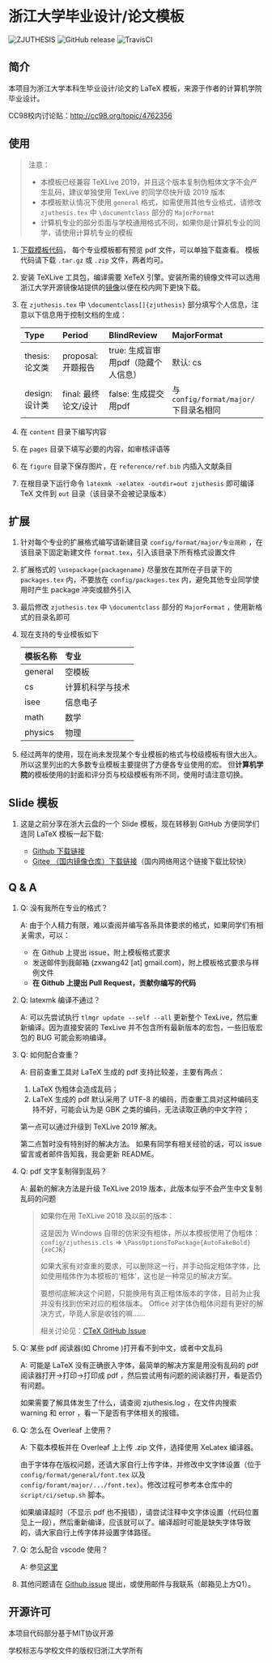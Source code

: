 # 浙江大学毕业设计/论文模板

![ZJUTHESIS](https://img.shields.io/badge/zjuthesis-latex-blue.svg)
![GitHub release](https://img.shields.io/github/release/TheNetAdmin/zjuthesis.svg?label=version&style=popout)
![TravisCI](https://travis-ci.org/TheNetAdmin/zjuthesis.svg?branch=master)

## 简介

本项目为浙江大学本科生毕业设计/论文的 LaTeX 模板，来源于作者的计算机学院毕业设计。

CC98校内讨论贴：http://cc98.org/topic/4762356

## 使用

> 注意：
>
> - 本模板已经兼容 TeXLive 2019，并且这个版本复制伪粗体文字不会产生乱码，建议单独使用 TexLive 的同学尽快升级 2019 版本
> - 本模板默认情况下使用 `general` 格式，如需使用其他专业格式，请修改 `zjuthesis.tex` 中 `\documentclass` 部分的 `MajorFormat`
> - 计算机专业的部分页面与学校通用格式不同，如果你是计算机专业的同学，请使用计算机专业的模板

1. [下载模板代码](https://github.com/TheNetAdmin/zjuthesis/releases)，
   每个专业模板都有预览 pdf 文件，可以单独下载查看。
   模板代码请下载 `.tar.gz` 或 `.zip` 文件，两者均可。
1. 安装 TeXLive 工具包，编译需要 XeTeX 引擎。安装所需的镜像文件可以选用浙江大学开源镜像站提供的[镜像](https://mirrors.zju.edu.cn/CTAN/systems/texlive/Images/)以便在校内网下更快下载。
1. 在 `zjuthesis.tex` 中 `\documentclass[]{zjuthesis}` 部分填写个人信息，注意以下信息用于控制文档的生成：

    | Type           | Period               | BlindReview                         | MajorFormat                          |
    | :------------- | :------------------- | :---------------------------------- | :----------------------------------- |
    | thesis: 论文类 | proposal: 开题报告   | true: 生成盲审用pdf（隐藏个人信息） | 默认: cs                             |
    | design: 设计类 | final: 最终论文/设计 | false: 生成提交用pdf                | 与 `config/format/major/` 下目录名相同 |

1. 在 `content` 目录下编写内容
1. 在 `pages` 目录下填写必要的内容，如审核评语等
1. 在 `figure` 目录下保存图片，在 `reference/ref.bib` 内插入文献条目
1. 在根目录下运行命令 `latexmk -xelatex -outdir=out zjuthesis` 即可编译 TeX 文件到 `out` 目录（该目录不会被记录版本）

## 扩展

1. 针对每个专业的扩展格式编写请新建目录 `config/format/major/专业简称` ，在该目录下固定新建文件 `format.tex`，引入该目录下所有格式设置文件
1. 扩展格式的 `\usepackage{packagename}` 尽量放在其所在子目录下的 `packages.tex` 内，不要放在 `config/packages.tex` 内，避免其他专业同学使用时产生 package 冲突或额外引入
1. 最后修改 `zjuthesis.tex` 中 `\documentclass` 部分的 `MajorFormat` ，使用新格式的目录名即可
1. 现在支持的专业模板如下

   | 模板名称 | 专业           |
   | :------ | :------------ |
   | general | 空模板         |
   | cs      | 计算机科学与技术 |
   | isee    | 信息电子        |
   | math    | 数学           |
   | physics | 物理           |

1. 经过两年的使用，现在尚未发现某个专业模板的格式与校级模板有很大出入。
   所以这里列出的大多数专业模板主要提供了方便各专业使用的宏。
   但**计算机学院**的模板使用的封面和评分页与校级模板有所不同，使用时请注意切换。

## Slide 模板

1. 这是之前分享在浙大云盘的一个 Slide 模板，现在转移到 GitHub 方便同学们连同 LaTeX 模板一起下载:

   - [Github 下载链接](https://github.com/TheNetAdmin/zjuthesis/releases/tag/v2.1.1-slide)
   - [Gitee （国内镜像仓库）下载链接](https://gitee.com/netadmin/zjuthesis/releases/v2.1.1-slide)（国内网络用这个链接下载比较快）

## Q & A

1. Q: 没有我所在专业的格式？

   A: 由于个人精力有限，难以查阅并编写各系具体要求的格式，如果同学们有相关需求，可以：
    - 在 Github 上提出 issue，附上模板格式要求
    - 发送邮件到我邮箱 (zxwang42 [at] gmail.com)，附上模板格式要求与样例文件
    - **在 Github 上提出 Pull Request，贡献你编写的代码**

1. Q: latexmk 编译不通过？

   A: 可以先尝试执行 `tlmgr update --self --all` 更新整个 TexLive，然后重新编译。因为直接安装的 TexLive 并不包含所有最新版本的宏包，一些旧版宏包的 BUG 可能会影响编译。

1. Q: 如何配合查重？

   A: 目前查重工具对 LaTeX 生成的 pdf 支持比较差，主要有两点：

      1) LaTeX 伪粗体会造成乱码；
      2) LaTeX 生成的 pdf 默认采用了 UTF-8 的编码，而查重工具对这种编码支持不好，可能会认为是 GBK 之类的编码，无法读取正确的中文字符；

      第一点可以通过升级到 TeXLive 2019 解决。

      第二点暂时没有特别好的解决方法。
      如果有同学有相关经验的话，可以 issue 留言或者邮件告知我，我会更新 README。

1. Q: pdf 文字复制得到乱码？

   A: 最新的解决方法是升级 TeXLive 2019 版本，此版本似乎不会产生中文复制乱码的问题

   > 如果你在用 TeXLive 2018 及以前的版本：
   >
   > 这是因为 Windows 自带的仿宋没有粗体，所以本模板使用了伪粗体：
   >`config/zjuthesis.cls` => `\PassOptionsToPackage{AutoFakeBold}{xeCJK}`
   >
   > 如果大家有对查重的要求，可以删除这一行，并手动指定粗体字体，比如使用楷体作为本模板的‘粗体’，这也是一种常见的解决方案。
   >
   > 要想彻底解决这个问题，只能换用有真正粗体版本的字体，目前为止我并没有找到仿宋对应的粗体版本。
   > Office 对字体伪粗体问题有更好的解决方式，毕竟人家是收钱的嘛……
   >
   > 相关讨论见：[CTeX GitHub Issue](https://github.com/CTeX-org/ctex-kit/issues/353)

1. Q: 某些 pdf 阅读器(如 Chrome )打开看不到中文，或者中文乱码

   A: 可能是 LaTeX 没有正确嵌入字体，最简单的解决方案是用没有乱码的 pdf 阅读器打开->打印->打印成 pdf ，然后尝试用有问题的阅读器打开，看是否仍有问题。

   如果需要了解具体发生了什么，请查阅 zjuthesis.log ，在文件内搜索 warning 和 error ，看一下是否有字体相关的报错。

1. Q: 怎么在 Overleaf 上使用？

   A: 下载本模板并在 Overleaf 上上传 .zip 文件，选择使用 XeLatex 编译器。

      由于字体存在版权问题，还请大家自行上传字体，并修改中文字体设置（位于 `config/format/general/font.tex` 以及 `config/foramt/major/.../font.tex`）。修改过程可参考本仓库中的 `script/ci/setup.sh` 脚本。

      如果编译超时（不显示 pdf 也不报错），请尝试注释中文字体设置（代码位置见上一段），然后重新编译，应该就可以了。编译超时可能是缺失字体导致的，请大家自行上传字体并设置字体路径。

1. Q: 怎么配合 vscode 使用？

   A: 参见[这里](https://github.com/TheNetAdmin/zjuthesis/issues/11)

1. 其他问题请在 [Github issue](https://github.com/TheNetAdmin/zjuthesis/issues/) 提出，或使用邮件与我联系（邮箱见上方Q1）。

## 开源许可

本项目代码部分基于MIT协议开源

学校标志与学校文件的版权归浙江大学所有
